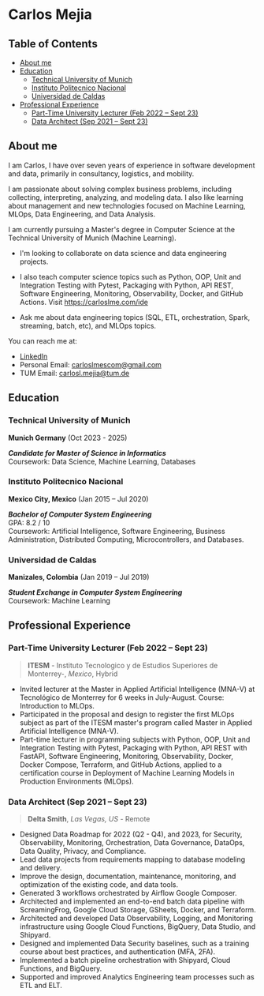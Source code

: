 # Carlos Mejia

## Table of Contents

- [About me](#about-me)
- [Education](#education)
  - [Technical University of Munich](#technical-university-of-munich)
  - [Instituto Politecnico Nacional](#instituto-politecnico-nacional)
  - [Universidad de Caldas](#universidad-de-caldas)
- [Professional Experience](#professional-experience)
  - [Part-Time University Lecturer (Feb 2022 – Sept 23)](#part-time-university-lecturer-feb-2022--sept-23)
  - [Data Architect (Sep 2021 – Sept 23)](#data-architect-sep-2021--sept-23)

## About me

I am Carlos, I have over seven years of experience in software development and data, primarily in consultancy, logistics, and mobility.

I am passionate about solving complex business problems, including collecting, interpreting, analyzing, and modeling data. I also like learning about management and new technologies focused on Machine Learning, MLOps, Data Engineering, and Data Analysis.

I am currently pursuing a Master's degree in Computer Science at the Technical University of Munich (Machine Learning).

- I'm looking to collaborate on data science and data engineering projects.

- I also teach computer science topics such as Python, OOP, Unit and Integration Testing with Pytest, Packaging with Python, API REST, Software Engineering, Monitoring, Observability, Docker, and GitHub Actions. Visit <https://carloslme.com/ide>

- Ask me about data engineering topics (SQL, ETL, orchestration, Spark, streaming, batch, etc), and MLOps topics.

You can reach me at:

- [LinkedIn](https://www.linkedin.com/in/carloslme/)
- Personal Email: <carloslmescom@gmail.com>
- TUM Email: <carlosl.mejia@tum.de>

## Education

### Technical University of Munich

**Munich Germany** (Oct 2023 - 2025)  

 ***Candidate for Master of Science in Informatics***  
 Coursework: Data Science, Machine Learning, Databases  

### Instituto Politecnico Nacional

**Mexico City, Mexico** (Jan 2015 – Jul 2020)  

 ***Bachelor of Computer System Engineering***  
 GPA: 8.2 / 10  
 Coursework: Artificial Intelligence, Software Engineering, Business Administration, Distributed Computing, Microcontrollers, and Databases.

### Universidad de Caldas

**Manizales, Colombia** (Jan 2019 – Jul 2019)  

 ***Student Exchange in Computer System Engineering***  
 Coursework: Machine Learning  

## Professional Experience

### Part-Time University Lecturer (Feb 2022 – Sept 23)

> **ITESM** - Instituto Tecnologico y de Estudios Superiores de Monterrey-, *Mexico*, Hybrid

- Invited lecturer at the Master in Applied Artificial Intelligence (MNA-V) at Tecnológico de Monterrey for 6 weeks in July-August. Course: Introduction to MLOps.
- Participated in the proposal and design to register the first MLOps subject as part of the ITESM master's program called Master in Applied Artificial Intelligence (MNA-V).
- Part-time lecturer in programming subjects with Python, OOP, Unit and Integration Testing with Pytest, Packaging with Python, API REST with FastAPI, Software Engineering, Monitoring, Observability, Docker, Docker Compose, Terraform, and GitHub Actions, applied to a certification course in Deployment of Machine Learning Models in Production Environments (MLOps).

### Data Architect (Sep 2021 – Sept 23)

> **Delta Smith**, *Las Vegas, US* - Remote

- Designed Data Roadmap for 2022 (Q2 - Q4), and 2023, for Security, Observability, Monitoring, Orchestration, Data Governance, DataOps, Data Quality, Privacy, and Compliance.
- Lead data projects from requirements mapping to database modeling and delivery.
- Improve the design, documentation, maintenance, monitoring, and optimization of the existing code, and data tools.
- Generated 3 workflows orchestrated by Airflow Google Composer.
- Architected and implemented an end-to-end batch data pipeline with ScreamingFrog, Google Cloud Storage, GSheets, Docker, and Terraform.
- Architected and developed Data Observability, Logging, and Monitoring infrastructure using Google Cloud Functions, BigQuery, Data Studio, and Shipyard.
- Designed and implemented Data Security baselines, such as a training course about best practices, and authentication (MFA, 2FA).
- Implemented a batch pipeline orchestration with Shipyard, Cloud Functions, and BigQuery.
- Supported and improved Analytics Engineering team processes such as ETL and ELT.
